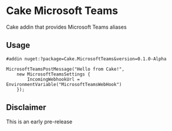 # Cake Microsoft Teams

Cake addin that provides Microsoft Teams aliases

## Usage

```cake
#addin nuget:?package=Cake.MicrosoftTeams&version=0.1.0-Alpha

MicrosoftTeamsPostMessage("Hello from Cake!",
    new MicrosoftTeamsSettings {
        IncomingWebhookUrl = EnvironmentVariable("MicrosoftTeamsWebHook")
    });
```

## Disclaimer

This is an early pre-release
